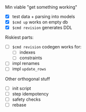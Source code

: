 Min viable "get something working"

- [x] test data + parsing into models
- [x] `$cmd up` works on empty db
- [x] `$cmd revision` generates DDL

Riskiest parts:

- [ ] `$cmd revision` codegen works for:
  - [ ] indexes
  - [ ] constraints
- [ ] impl renames
- [ ] impl `update_rows`

Other orthogonal stuff

- [ ] init script
- [ ] step idempotency
- [ ] safety checks
- [ ] rebase
